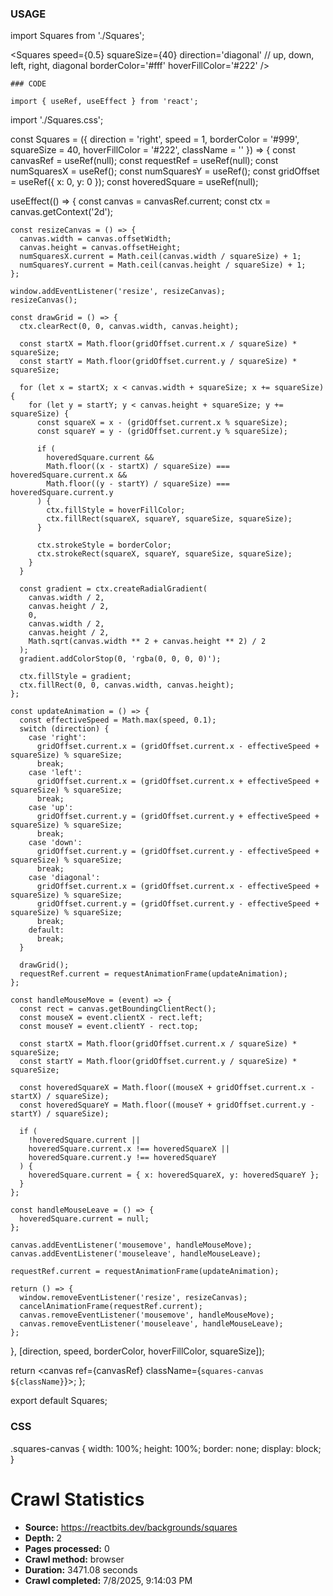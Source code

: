 ### USAGE

import Squares from './Squares';
  
<Squares
speed={0.5}
squareSize={40}
direction='diagonal' // up, down, left, right, diagonal
borderColor='#fff'
hoverFillColor='#222'
/>

    ### CODE

    import { useRef, useEffect } from 'react';
import './Squares.css';

const Squares = ({
  direction = 'right',
  speed = 1,
  borderColor = '#999',
  squareSize = 40,
  hoverFillColor = '#222',
  className = ''
}) => {
  const canvasRef = useRef(null);
  const requestRef = useRef(null);
  const numSquaresX = useRef();
  const numSquaresY = useRef();
  const gridOffset = useRef({ x: 0, y: 0 });
  const hoveredSquare = useRef(null);

  useEffect(() => {
    const canvas = canvasRef.current;
    const ctx = canvas.getContext('2d');

    const resizeCanvas = () => {
      canvas.width = canvas.offsetWidth;
      canvas.height = canvas.offsetHeight;
      numSquaresX.current = Math.ceil(canvas.width / squareSize) + 1;
      numSquaresY.current = Math.ceil(canvas.height / squareSize) + 1;
    };

    window.addEventListener('resize', resizeCanvas);
    resizeCanvas();

    const drawGrid = () => {
      ctx.clearRect(0, 0, canvas.width, canvas.height);

      const startX = Math.floor(gridOffset.current.x / squareSize) * squareSize;
      const startY = Math.floor(gridOffset.current.y / squareSize) * squareSize;

      for (let x = startX; x < canvas.width + squareSize; x += squareSize) {
        for (let y = startY; y < canvas.height + squareSize; y += squareSize) {
          const squareX = x - (gridOffset.current.x % squareSize);
          const squareY = y - (gridOffset.current.y % squareSize);

          if (
            hoveredSquare.current &&
            Math.floor((x - startX) / squareSize) === hoveredSquare.current.x &&
            Math.floor((y - startY) / squareSize) === hoveredSquare.current.y
          ) {
            ctx.fillStyle = hoverFillColor;
            ctx.fillRect(squareX, squareY, squareSize, squareSize);
          }

          ctx.strokeStyle = borderColor;
          ctx.strokeRect(squareX, squareY, squareSize, squareSize);
        }
      }

      const gradient = ctx.createRadialGradient(
        canvas.width / 2,
        canvas.height / 2,
        0,
        canvas.width / 2,
        canvas.height / 2,
        Math.sqrt(canvas.width ** 2 + canvas.height ** 2) / 2
      );
      gradient.addColorStop(0, 'rgba(0, 0, 0, 0)');

      ctx.fillStyle = gradient;
      ctx.fillRect(0, 0, canvas.width, canvas.height);
    };

    const updateAnimation = () => {
      const effectiveSpeed = Math.max(speed, 0.1);
      switch (direction) {
        case 'right':
          gridOffset.current.x = (gridOffset.current.x - effectiveSpeed + squareSize) % squareSize;
          break;
        case 'left':
          gridOffset.current.x = (gridOffset.current.x + effectiveSpeed + squareSize) % squareSize;
          break;
        case 'up':
          gridOffset.current.y = (gridOffset.current.y + effectiveSpeed + squareSize) % squareSize;
          break;
        case 'down':
          gridOffset.current.y = (gridOffset.current.y - effectiveSpeed + squareSize) % squareSize;
          break;
        case 'diagonal':
          gridOffset.current.x = (gridOffset.current.x - effectiveSpeed + squareSize) % squareSize;
          gridOffset.current.y = (gridOffset.current.y - effectiveSpeed + squareSize) % squareSize;
          break;
        default:
          break;
      }

      drawGrid();
      requestRef.current = requestAnimationFrame(updateAnimation);
    };

    const handleMouseMove = (event) => {
      const rect = canvas.getBoundingClientRect();
      const mouseX = event.clientX - rect.left;
      const mouseY = event.clientY - rect.top;

      const startX = Math.floor(gridOffset.current.x / squareSize) * squareSize;
      const startY = Math.floor(gridOffset.current.y / squareSize) * squareSize;

      const hoveredSquareX = Math.floor((mouseX + gridOffset.current.x - startX) / squareSize);
      const hoveredSquareY = Math.floor((mouseY + gridOffset.current.y - startY) / squareSize);

      if (
        !hoveredSquare.current ||
        hoveredSquare.current.x !== hoveredSquareX ||
        hoveredSquare.current.y !== hoveredSquareY
      ) {
        hoveredSquare.current = { x: hoveredSquareX, y: hoveredSquareY };
      }
    };

    const handleMouseLeave = () => {
      hoveredSquare.current = null;
    };

    canvas.addEventListener('mousemove', handleMouseMove);
    canvas.addEventListener('mouseleave', handleMouseLeave);

    requestRef.current = requestAnimationFrame(updateAnimation);

    return () => {
      window.removeEventListener('resize', resizeCanvas);
      cancelAnimationFrame(requestRef.current);
      canvas.removeEventListener('mousemove', handleMouseMove);
      canvas.removeEventListener('mouseleave', handleMouseLeave);
    };
  }, [direction, speed, borderColor, hoverFillColor, squareSize]);

  return <canvas ref={canvasRef} className={`squares-canvas ${className}`}></canvas>;
};

export default Squares;

### CSS

.squares-canvas {
  width: 100%;
  height: 100%;
  border: none;
  display: block;
}


# Crawl Statistics

- **Source:** https://reactbits.dev/backgrounds/squares
- **Depth:** 2
- **Pages processed:** 0
- **Crawl method:** browser
- **Duration:** 3471.08 seconds
- **Crawl completed:** 7/8/2025, 9:14:03 PM

